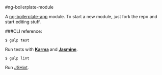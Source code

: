 #ng-boilerplate-module

A [ng-boilerplate-app](https://github.com/mtfranchetto/ng-boilerplate-app) module. To start a new module, just fork the repo and start editing stuff.

###CLI reference:

`$ gulp test`

Run tests with **[Karma](https://github.com/karma-runner/karma)** and **[Jasmine](http://jasmine.github.io/2.0/introduction.html)**.

`$ gulp lint`

Run [JSHint](http://www.jshint.com/).